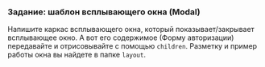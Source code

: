 ### Задание: шаблон всплывающего окна (Modal)

Напишите каркас всплывающего окна, который показывает/закрывает всплывающее окно. А вот его содержимое (Форму авторизации) передавайте и отрисовывайте с помощью `children`.
Разметку и пример работы окна вы найдете в папке `layout`.